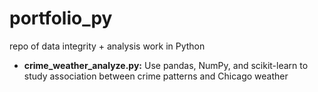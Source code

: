 # portfolio_py
repo of data integrity + analysis work in Python

* **crime_weather_analyze.py:** Use pandas, NumPy, and scikit-learn to study association between crime patterns and Chicago weather
